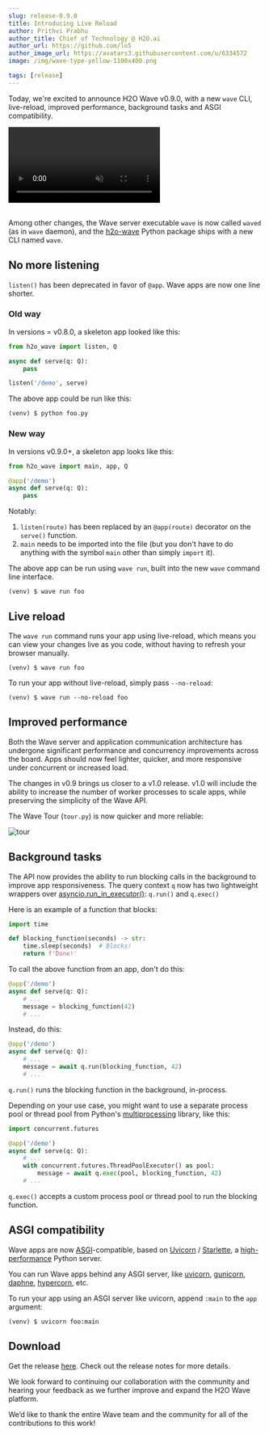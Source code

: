 ```yaml
---
slug: release-0.9.0
title: Introducing Live Reload
author: Prithvi Prabhu
author_title: Chief of Technology @ H2O.ai
author_url: https://github.com/lo5
author_image_url: https://avatars3.githubusercontent.com/u/6334572
image: /img/wave-type-yellow-1100x400.png

tags: [release]
---
```


Today, we're excited to announce H2O Wave v0.9.0, with a new `wave` CLI, live-reload, improved performance, background tasks and ASGI compatibility.

<!--truncate-->

<video autoPlay='autoplay' loop='loop' muted='muted'><source src={require('./assets/2020-10-28/livereload.mp4').default} type='video/mp4'/></video>
<br/>
<br/>

Among other changes, the Wave server executable `wave` is now called `waved` (as in `wave` daemon), and the [h2o-wave](https://pypi.org/project/h2o-wave/) Python package ships with a new CLI named `wave`.

## No more listening

`listen()` has been deprecated in favor of `@app`. Wave apps are now one line shorter.

### Old way

In versions = v0.8.0, a skeleton app looked like this:

```python title="foo.py"
from h2o_wave import listen, Q

async def serve(q: Q):
    pass

listen('/demo', serve)
```

The above app could be run like this:

```shell
(venv) $ python foo.py
```

### New way

In versions v0.9.0+, a skeleton app looks like this:

```python {1,3} title="foo.py"
from h2o_wave import main, app, Q

@app('/demo')
async def serve(q: Q):
    pass
```

Notably:

1. `listen(route)` has been replaced by an `@app(route)` decorator on the `serve()` function.
2. `main` needs to be imported into the file (but you don't have to do anything with the symbol `main` other than simply `import` it).

The above app can be run using `wave run`, built into the new `wave` command line interface.

```shell
(venv) $ wave run foo
```

## Live reload

The `wave run` command runs your app using live-reload, which means you can view your changes live as you code, without having to refresh your browser manually.

```shell
(venv) $ wave run foo
```

To run your app without live-reload, simply pass `--no-reload`:

```shell
(venv) $ wave run --no-reload foo
```

## Improved performance

Both the Wave server and application communication architecture has undergone significant performance and concurrency improvements across the board. Apps should now feel lighter, quicker, and more responsive under concurrent or increased load.

The changes in v0.9 brings us closer to a v1.0 release. v1.0 will include the ability to increase the number of worker processes to scale apps, while preserving the simplicity of the Wave API.

The Wave Tour (`tour.py`) is now quicker and more reliable:

![tour](assets/2020-10-28/tour.png)

## Background tasks

The API now provides the ability to run blocking calls in the background to improve app responsiveness. The query context `q` now has  two lightweight wrappers over [asyncio.run_in_executor()](https://docs.python.org/3/library/asyncio-eventloop.html#asyncio.loop.run_in_executor): `q.run()` and `q.exec()`

Here is an example of a function that blocks:

```python {1,4}
import time

def blocking_function(seconds) -> str:
    time.sleep(seconds)  # Blocks!
    return f'Done!'
```

To call the above function from an app, don't do this:

```python {4}
@app('/demo')
async def serve(q: Q):
    # ...
    message = blocking_function(42)
    # ...
```

Instead, do this:

```python {4}
@app('/demo')
async def serve(q: Q):
    # ...
    message = await q.run(blocking_function, 42)
    # ...
```

`q.run()` runs the blocking function in the background, in-process.

Depending on your use case, you might want to use a separate process pool or thread pool from Python's [multiprocessing](https://docs.python.org/3/library/multiprocessing.html) library, like this:

```python {1,6-7}
import concurrent.futures

@app('/demo')
async def serve(q: Q):
    # ...
    with concurrent.futures.ThreadPoolExecutor() as pool:
        message = await q.exec(pool, blocking_function, 42)
    # ...
```

`q.exec()` accepts a custom process pool or thread pool to run the blocking function.

## ASGI compatibility

Wave apps are now [ASGI](https://asgi.readthedocs.io/en/latest/)-compatible, based on [Uvicorn](https://www.uvicorn.org) / [Starlette](https://www.starlette.io/), a [high-performance](https://www.techempower.com/benchmarks/#section=data-r17&hw=ph&test=fortune&l=zijzen-1) Python server.

You can run Wave apps behind any ASGI server, like [uvicorn](https://www.uvicorn.org), [gunicorn](https://gunicorn.org/), [daphne](https://github.com/django/daphne/), [hypercorn](https://pgjones.gitlab.io/hypercorn/), etc.

To run your app using an ASGI server like uvicorn, append `:main` to the `app` argument:

```shell
(venv) $ uvicorn foo:main
```

## Download

Get the release [here](https://github.com/h2oai/wave/releases/latest). Check out the release notes for more details.

We look forward to continuing our collaboration with the community and hearing your feedback as we further improve and expand the H2O Wave platform.

We’d like to thank the entire Wave team and the community for all of the contributions to this work!
